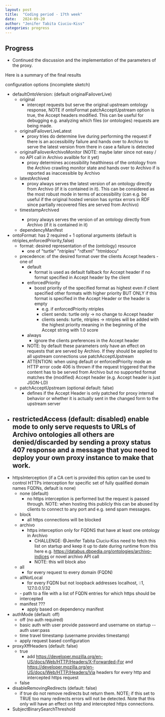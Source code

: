 ```yaml
---
layout: post
title:  "Coding period - 17th week"
date:   2024-09-20
author: "Jenifer Tabita Ciuciu-Kiss"
categories: progress
---
```


## Progress

- Continued the discussion and the implementation of the parameters of the proxy.

Here is a summary of the final results

configuration options (incomplete sketch)

-  defaultOntoVersion: (default originalFailoverLive)
    -  original
        -  intercept requests but serve the original upstream ontology response, NOTE if ontoFormat patchAcceptUpstream option is true, the Accept headers modified. This can be useful for debugging e.g. analyzing which files (or ontologies) requests are being made.
    -  originalFailoverLiveLatest
        -  proxy tries do determine live during performing the request if there is an accessibility failure and hands over to Archivo to serve the latest version from there in case a failure is detected
    -  originalFailoverArchivoMonitor (NOTE: maybe later since not easy / no API call in Archivo availble for it yet)
        -  proxy determines accessibility healthiness of the ontology from the Archivo crawling monitor state and hands over to Archivo if is reported as inaccessible by Archivo
    -  latestArchived 
        -  proxy always serves the latest version of an ontology directly from Archivo (if it is contained in it). This can be considered as the most robust mode in terms of accessibility (can e.g. be useful if the original hosted version has syntax errors in RDF since partially recovered files are served from Archivo)
    -  timestampArchived <timestamp>
        -  proxy always serves the version of an ontology directly from Archivo (if it is contained in it)
    -  dependencyManifest <fileIRI>
-  ontoFormat: has 2 required + 1 optional arguments  (default is ntriples,enforcedPriority,false)
    -  format: desired representation of the (ontology) resource
        -  one of "turtle" "ntriples" "rdfxml" "htmldocu" 
    -  precedence: of the desired format over the clients Accept headers - one of
        -  default
            -  format is used as default fallback for Accept header if no format specified in Accept header by the client 
        -  enforcedPriority
            -  boost priority of the specified format as highest even if client specified other formats with higher priority BUT ONLY if this format is specified in the Accept Header or the header is empty 
                -  e.g. if enforcedPriority ntriples
                -  client sends: turtle only → no change to Accept header
                -  clients sends: turtle, ntriples → ntriples will be added with the highest priority meaning in the beginning of the Accept string with 1.0 score
        -  always 
            -  ignore the clients preferences in the Accept header
        -  NOTE: by default these parameters only have an effect on requests that are served by Archivo. If they should be applied to all upstream connections use patchAcceptUpstream
        -  ATTENTION:  when using  default  or enforcedPriority mode an HTTP error code 406 is thrown if the request triggered that the content has to be served from Archivo but no supported format matches the (modified) Accept header (e.g. Accept header is just JSON-LD)
    -  patchAcceptUpstream (optional default: false)
        -  defines if the Accept Header is only patched for proxy internal behavior or whether it is actually sent in the changed form to the upstream server
-  restrictedAccess (default: disabled) enable mode to only serve requests to URLs of Archivo ontologies all others are denied/discarded by sending a proxy status 407 response and a message that you need to deploy your own proxy instance to make that work. 
    -  
-  httpsInterception (if a CA cert is provided this option can be used to control HTTPs interception for specific set of fully qualified domain names FQDNs, default is none)
    -  none (default)
        -  no https interception is performed but the request is passed through. NOTE: when hosting this publicly this can be abused by clients to connect to any port and e.g. send spam messages.
    -  block
        -  all https connections will be blocked
    -  archivo 
        -  https interception only for FQDNS that have at least one ontology in Archivo
            -  CHALLENGE: @Jenifer Tabita Ciuciu-Kiss need to fetch this list on startup and keep it up to date during runtime from this here e.g. https://databus.dbpedia.org/ontologies/archivo-indices or novel archivo API call
            -  NOTE: this will block also 
    -  all
        -  for every request to every domain (FQDN)
    -  allNotLocal
        -  for every FQDN but not loopback addresses localhost, ::1, 127.0.0.1/32
    -  <authority-list-file>
        -  path to a file with a list of FQDN entries for which https should be intercepted
    -  manifest ???
        -  apply based on dependency manifest
-  authMode (default: off)
    -  off (no auth required)
    -  basic auth with user provide password and username on startup  --auth user:pass
    -  time travel timestamp (username provides timestamp)
    -  apply request based configuration
-   proxyXffHeaders (default: false)
    -  true 
        -  add https://developer.mozilla.org/en-US/docs/Web/HTTP/Headers/X-Forwarded-For and https://developer.mozilla.org/en-US/docs/Web/HTTP/Headers/Via headers for every http and intercepted https request
    -  false
-  disableRemovingRedirects (default: false) 
    -  if true do not remove redirects but return them. NOTE; if this set to TRUE too many redirects errors will not be detected. Note that this only will have an effect on http and intercepted https connections.
-  SubjectBinarySearchThreshold

